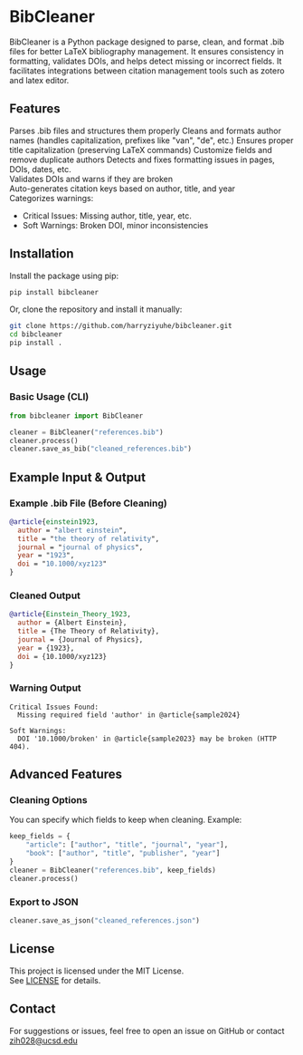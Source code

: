 # BibCleaner

BibCleaner is a Python package designed to parse, clean, and format .bib files for better LaTeX bibliography management. It ensures consistency in formatting, validates DOIs, and helps detect missing or incorrect fields. It facilitates integrations between citation management tools such as zotero and latex editor. 

## Features

Parses .bib files and structures them properly
Cleans and formats author names (handles capitalization, prefixes like "van", "de", etc.)
Ensures proper title capitalization (preserving LaTeX commands)
Customize fields and remove duplicate authors
Detects and fixes formatting issues in pages, DOIs, dates, etc.  
Validates DOIs and warns if they are broken  
Auto-generates citation keys based on author, title, and year  
Categorizes warnings:  
- Critical Issues: Missing author, title, year, etc.  
- Soft Warnings: Broken DOI, minor inconsistencies  

## Installation

Install the package using pip:
```sh
pip install bibcleaner
```

Or, clone the repository and install it manually:
```sh
git clone https://github.com/harryziyuhe/bibcleaner.git
cd bibcleaner
pip install .
```

## Usage

### Basic Usage (CLI)
```python
from bibcleaner import BibCleaner

cleaner = BibCleaner("references.bib")
cleaner.process()
cleaner.save_as_bib("cleaned_references.bib")
```

## Example Input & Output

### Example .bib File (Before Cleaning)
```bibtex
@article{einstein1923,
  author = "albert einstein",
  title = "the theory of relativity",
  journal = "journal of physics",
  year = "1923",
  doi = "10.1000/xyz123"
}
```

### Cleaned Output
```bibtex
@article{Einstein_Theory_1923,
  author = {Albert Einstein},
  title = {The Theory of Relativity},
  journal = {Journal of Physics},
  year = {1923},
  doi = {10.1000/xyz123}
}
```

### Warning Output
```
Critical Issues Found:
  Missing required field 'author' in @article{sample2024}

Soft Warnings:
  DOI '10.1000/broken' in @article{sample2023} may be broken (HTTP 404).
```

## Advanced Features

### Cleaning Options
You can specify which fields to keep when cleaning. Example:
```python
keep_fields = {
    "article": ["author", "title", "journal", "year"],
    "book": ["author", "title", "publisher", "year"]
}
cleaner = BibCleaner("references.bib", keep_fields)
cleaner.process()
```

### Export to JSON
```python
cleaner.save_as_json("cleaned_references.json")
```
## License

This project is licensed under the MIT License.  
See [LICENSE](LICENSE) for details.

## Contact

For suggestions or issues, feel free to open an issue on GitHub or contact zih028@ucsd.edu